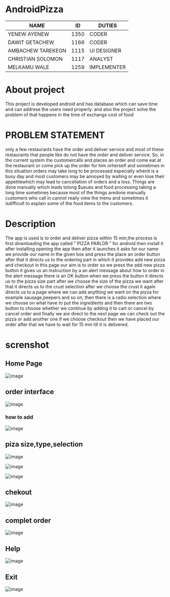 # AndroidPizza

  NAME              |      ID       |   DUTIES    |
  ------------      | ------------- | ----------- |
 YENEW AYENEW       |         1350  |    CODER    |
 DAWIT GETACHEW     |         1166  |    CODER    |
 AMBACHEW TAREKEGN  |         1115  | UI DESIGNER |
 CHRISTIAN SOLOMON  |         1117  |  ANALYST    |
 MELKAMU WALE       |         1259  | IMPLEMENTER |


# About project
This project is developed android and has database
which can save time and can addrese the users need 
properly.
and also the project solve the problem of that happens in the time of exchangs cost of food

# PROBLEM STATEMENT

only a few restaurants have the order and deliver service and most of these restaurants that people like do not have the order and deliver service. So, in the current system the customercalls and places an order and come eat at the restaurant or come pick up the order for him orherself and sometimes in this situation orders may take long to be processed especially whenit is a busy day and most customers may be annoyed by waiting or even lose their appetitewhich may lead to cancellation of orders and a loss. Things are done manually which leads tolong $ueues and food processing taking a long time sometimes because most of the things aredone manually customers who call in cannot really view the menu and sometimes it isdifficult to explain some of the food items to the customers. 

# Description

The app is used is to order and deliver pizza within 15 min,the process is first downloading the app called ” PIZZA PARLOR ” for android then install it after installing opening the app then after it launches it asks for our name we provide our name in the given box and press the place an order button after that it directs us to the ordering part in which it provides add new pizza and checkout in this page our aim is to order so we press the add new pizza button it gives us an instruction by a an alert message about how to order in the alert message there is an OK button when we press the button it directs us to the pizza size part after we choose the size of the pizza we want after that it directs us to the crust selection after we choose the crust it again directs us to a  page where we can add anything we want on the pizza for example sausage,peepers and so  on, then there is a radio selection where we choose on what have to put the ingredients and then there are two button to choose whether we continue by adding it to cart or cancel by cancel order and finally we are direct to the next page we can check out the pizza or add another one if we choose checkout then we have placed our order after that we have to wait  for 15 min till it is delivered. 

# screnshot

## Home Page

![image](https://user-images.githubusercontent.com/76688300/104963819-5ea5a500-59ec-11eb-95b4-d4a992568141.png)

## order interface
![image](https://user-images.githubusercontent.com/76688300/104963965-9ca2c900-59ec-11eb-9f24-e152fa8fb72b.png)

### how to add

![image](https://user-images.githubusercontent.com/76688300/104964357-4f732700-59ed-11eb-8ab9-6cbea27a8d09.png)

## piza size,type,selection

![image](https://user-images.githubusercontent.com/76688300/104964097-d7a4fc80-59ec-11eb-8627-c78587496f48.png)

![image](https://user-images.githubusercontent.com/76688300/104964180-facfac00-59ec-11eb-82b0-4777caa51f31.png)

![image](https://user-images.githubusercontent.com/76688300/104964947-99104180-59ee-11eb-8780-753d9a073951.png)


##  chekout

![image](https://user-images.githubusercontent.com/76688300/104965038-d83e9280-59ee-11eb-96c3-40d4d03bbcf2.png)

## complet order
![image](https://user-images.githubusercontent.com/76688300/104964452-7f222f00-59ed-11eb-8f76-512145cc8c05.png)

## Help
![image](https://user-images.githubusercontent.com/76688300/104964567-b264be00-59ed-11eb-8b62-1d23bde30555.png)

## Exit

![image](https://user-images.githubusercontent.com/76688300/104964609-cc060580-59ed-11eb-9c80-49c52d5bf97e.png)




